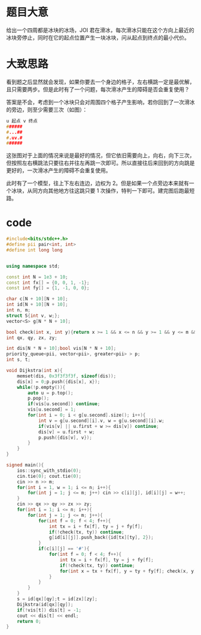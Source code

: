 # 题目大意

给出一个四周都是冰块的冰场，JOI 君在滑冰，每次滑冰只能在这个方向上最近的冰块旁停止，同时在它的起点位置产生一块冰块，问从起点到终点的最小代价。

# 大致思路

看到题之后显然就会发现，如果你要去一个身边的格子，左右横跳一定是最优解，且只需要两步。但是此时有了一个问题，每次滑冰产生的障碍是否会重复使用？

答案是不会，考虑到一个冰块只会对周围四个格子产生影响，若你回到了一次滑冰的旁边，则至少需要三次（如图）：

```cpp
u 起点 v 终点
######
#...##
#.uv.#
######
```

这张图对于上面的情况来说是最好的情况，但它依旧需要向上，向右，向下三次，但按照左右横跳法只要往右并往左再跳一次即可。所以直接往后来回到的方向跳是更好的，一次滑冰产生的障碍不会重复使用。

此时有了一个模型，往上下左右连边，边权为 $2$。但是如果一个点旁边本来就有一个冰块，从同方向其他地方往这跳只要 $1$ 次操作，特判一下即可。建完图后跑最短路。

# code
```cpp
#include<bits/stdc++.h>
#define pii pair<int, int>
#define int long long


using namespace std;

const int N = 1e3 + 10;
const int fx[] = {0, 0, 1, -1};
const int fy[] = {1, -1, 0, 0};

char c[N + 10][N + 10];
int id[N + 10][N + 10];
int n, m;
struct S{int v, w;};
vector<S> g[N * N + 10];

bool check(int x, int y){return x >= 1 && x <= n && y >= 1 && y <= m && c[x][y] != '#';}
int qx, qy, zx, zy;

int dis[N * N + 10];bool vis[N * N + 10];
priority_queue<pii, vector<pii>, greater<pii> > p;
int s, t;

void Dijkstra(int x){
    memset(dis, 0x3f3f3f3f, sizeof(dis));
    dis[x] = 0;p.push({dis[x], x});
    while(!p.empty()){ 
        auto u = p.top();
        p.pop();
        if(vis[u.second]) continue;
        vis[u.second] = 1;
        for(int i = 0; i < g[u.second].size(); i++){
            int v = g[u.second][i].v, w = g[u.second][i].w;
            if(vis[v] || u.first + w >= dis[v]) continue;
            dis[v] = u.first + w;
            p.push({dis[v], v});
        }
    }
}

signed main(){
	ios::sync_with_stdio(0);
	cin.tie(0); cout.tie(0);
    cin >> n >> m;
    for(int i = 1, w = 1; i <= n; i++){
        for(int j = 1; j <= m; j++) cin >> c[i][j], id[i][j] = w++;
    }
    cin >> qx >> qy >> zx >> zy;
    for(int i = 1; i <= n; i++){
        for(int j = 1; j <= m; j++){
            for(int f = 0; f < 4; f++){
                int tx = i + fx[f], ty = j + fy[f];
                if(!check(tx, ty)) continue;
                g[id[i][j]].push_back({id[tx][ty], 2});
            }
            if(c[i][j] == '#'){
                for(int f = 0; f < 4; f++){
                    int tx = i + fx[f], ty = j + fy[f];
                    if(!check(tx, ty)) continue;
                    for(int x = tx + fx[f], y = ty + fy[f]; check(x, y); x += fx[f], y += fy[f])g[id[x][y]].push_back({id[tx][ty], 1});
                }
            }
        }
    }
    s = id[qx][qy];t = id[zx][zy];
    Dijkstra(id[qx][qy]);
    if(!vis[t]) dis[t] = -1;
    cout << dis[t] << endl;
    return 0;
}
```